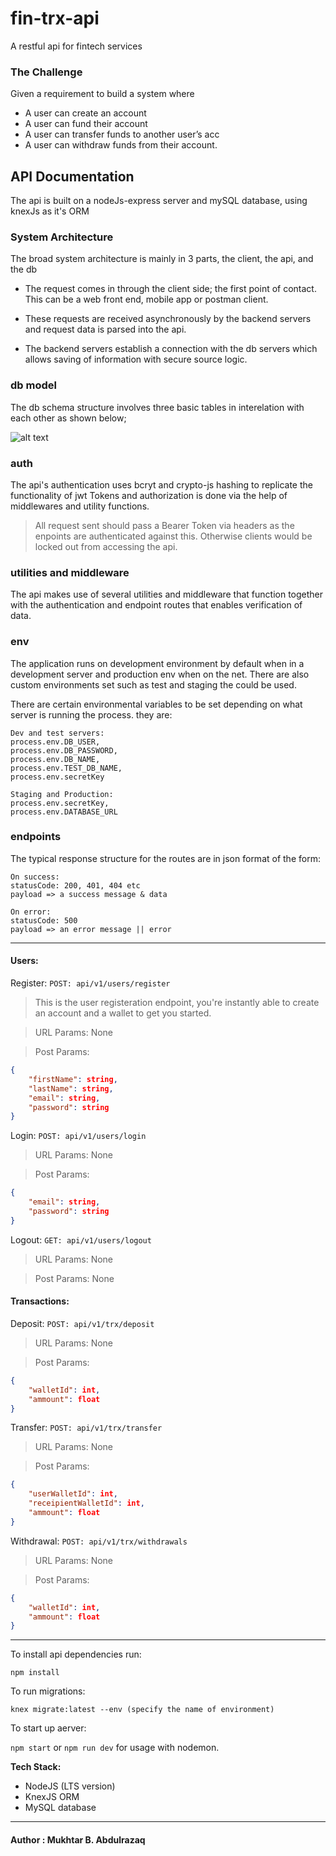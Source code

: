 # fin-trx-api

A restful api for fintech services

### The Challenge

Given a requirement to build a system where

-   A user can create an account
-   A user can fund their account
-   A user can transfer funds to another user’s acc
-   A user can withdraw funds from their account.

## API Documentation

The api is built on a nodeJs-express server and mySQL database, using knexJs as it's ORM

### System Architecture

The broad system architecture is mainly in 3 parts, the client, the api, and the db

-   The request comes in through the client side; the first point of contact. This can be a web front end, mobile app or postman client.

-   These requests are received asynchronously by the backend servers and request data is parsed into the api.

-   The backend servers establish a connection with the db servers which allows saving of information with secure source logic.

### db model

The db schema structure involves three basic tables in interelation with each other as shown below;

![alt text](https://drive.google.com/file/d/1qME2-z81gKa7cC6fo_4fQVc-KTcbI2f0/view?usp=sharing "Database Schema design")

### auth

The api's authentication uses bcryt and crypto-js hashing to replicate the functionality of jwt Tokens and authorization is done via the help of middlewares and utility functions.

> All request sent should pass a Bearer Token via headers as the enpoints are authenticated against this. Otherwise clients would be locked out from accessing the api.

### utilities and middleware

The api makes use of several utilities and middleware that function together with the authentication and endpoint routes that enables verification of data.

### env

The application runs on development environment by default when in a development server and production env when on the net. There are also custom environments set such as test and staging the could be used.

There are certain environmental variables to be set depending on what server is running the process. they are:

```
Dev and test servers:
process.env.DB_USER,
process.env.DB_PASSWORD,
process.env.DB_NAME,
process.env.TEST_DB_NAME,
process.env.secretKey
```

```
Staging and Production:
process.env.secretKey,
process.env.DATABASE_URL
```

### endpoints

The typical response structure for the routes are in json format of the form:

```
On success:
statusCode: 200, 401, 404 etc
payload => a success message & data
```

```
On error:
statusCode: 500
payload => an error message || error
```

---

#### Users:

Register: `POST: api/v1/users/register`

> This is the user registeration endpoint, you're instantly able to create an account and a wallet to get you started.

> URL Params: None

> Post Params:

```json
{
    "firstName": string,
    "lastName": string,
    "email": string,
    "password": string
}
```

Login: `POST: api/v1/users/login`

> URL Params: None

> Post Params:

```json
{
    "email": string,
    "password": string
}
```

Logout: `GET: api/v1/users/logout`

> URL Params: None

> Post Params: None

#### Transactions:

Deposit: `POST: api/v1/trx/deposit`

> URL Params: None

> Post Params:

```json
{
    "walletId": int,
    "ammount": float
}
```

Transfer: `POST: api/v1/trx/transfer`

> URL Params: None

> Post Params:

```json
{
    "userWalletId": int,
    "receipientWalletId": int,
    "ammount": float
}
```

Withdrawal: `POST: api/v1/trx/withdrawals`

> URL Params: None

> Post Params:

```json
{
    "walletId": int,
    "ammount": float
}
```

---

To install api dependencies run:

`npm install`

To run migrations:

`knex migrate:latest --env (specify the name of environment)`

To start up aerver:

`npm start` or `npm run dev` for usage with nodemon.

**Tech Stack:**

-   NodeJS (LTS version)
-   KnexJS ORM
-   MySQL database

---

#### Author : Mukhtar B. Abdulrazaq
